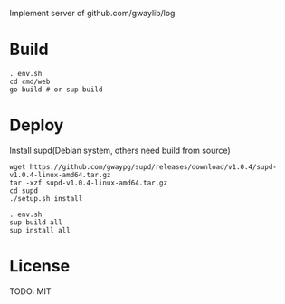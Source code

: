 Implement server of github.com/gwaylib/log

# Build
```
. env.sh
cd cmd/web
go build # or sup build
```

# Deploy
Install supd(Debian system, others need build from source)
```
wget https://github.com/gwaypg/supd/releases/download/v1.0.4/supd-v1.0.4-linux-amd64.tar.gz
tar -xzf supd-v1.0.4-linux-amd64.tar.gz
cd supd
./setup.sh install

. env.sh
sup build all
sup install all
```

# License

TODO: MIT
